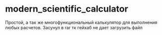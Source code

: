 # modern_scientific_calculator
Простой, а так же многофункциональный калькулятор для выполнения любых расчетов. Засунул в rar тк гейхаб не дает загрузить файл
